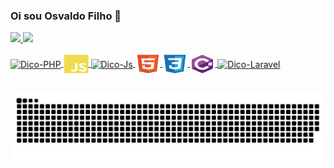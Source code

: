### Oi sou Osvaldo Filho 👋
 
 <div>
  <a href="https://github.com/DicoLOF">
  <img height="180em" src="https://github-readme-stats.vercel.app/api?username=DicoLOF&show_icons=true&theme=dracula&include_all_commits=true&count_private=true"/>
  <img height="180em" src="https://github-readme-stats.vercel.app/api/top-langs/?username=DicoLOF&layout=compact&langs_count=7&theme=dracula"/>
</div> 
<div style="display: inline_block"><br>
  <img align="center" alt="Dico-PHP" height="30" width="40" src="https://www.agenciastaff.com.br/images/site/php.png">
  <img align="center" alt="Dico-Js" height="30" width="40" src="https://raw.githubusercontent.com/devicons/devicon/master/icons/javascript/javascript-plain.svg">
  <img align="center" alt="Dico-Js" height="30" width="40" src="https://cdn-icons-png.flaticon.com/512/888/888879.png">  
  <img align="center" alt="Dico-HTML" height="30" width="40" src="https://raw.githubusercontent.com/devicons/devicon/master/icons/html5/html5-original.svg">
  <img align="center" alt="Dico-CSS" height="30" width="40" src="https://raw.githubusercontent.com/devicons/devicon/master/icons/css3/css3-original.svg">  
  <img align="center" alt="Dico-Csharp" height="30" width="40" src="https://raw.githubusercontent.com/devicons/devicon/master/icons/csharp/csharp-original.svg">  
 <img align="center" alt="Dico-Laravel" height="100" width="70" src="https://raw.githubusercontent.com/laravel/art/master/logo-lockup/5%20SVG/2%20CMYK/1%20Full%20Color/laravel-logolockup-cmyk-red.svg">  
</div> 
 
 ##
 
<div>   

  ![Snake animation](https://github.com/DicoLOF/DicoLOF/blob/output/github-contribution-grid-snake.svg) 
</div>
